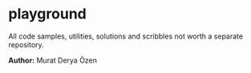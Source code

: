 playground
==========

All code samples, utilities, solutions and scribbles not worth a separate repository.

**Author:** Murat Derya Özen
